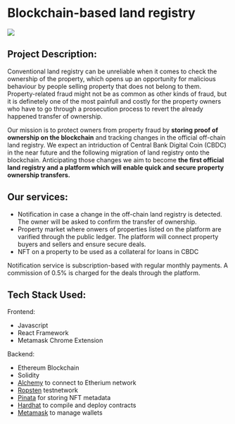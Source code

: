 # Blockchain-based land registry

<img src="https://img.shields.io/badge/Ethereum-20232A?style=for-the-badge&logo=ethereum&logoColor=white">

## Project Description:

Conventional land registry can be unreliable when it comes to check the ownership of the property, which opens up an opportunity for malicious behaviour by people selling property that does not belong to them. Property-related fraud might not be as common as other kinds of fraud, but it is definetely one of the most painfull and costly for the property owners who have to go through a prosecution process to revert the already happened transfer of ownership.  

Our mission is to protect owners from property fraud by **storing proof of ownership on the blockchain** and tracking changes in the official off-chain land registry. We expect an intriduction of Central Bank Digital Coin (CBDC) in the near future and the following migration of land registry onto the blockchain. Anticipating those changes we aim to become **the first official land registry and a platform which will enable quick and secure property ownership transfers.**


## Our services:
* Notification in case a change in the off-chain land registry is detected. The owner will be asked to confirm the transfer of ownership. 
* Property market where onwers of properties listed on the platform are varified through the public ledger. The platform will connect property buyers and sellers and ensure secure deals.
* NFT on a property to be used as a collateral for loans in CBDC

Notification service is subscription-based with regular monthly payments. A commission of 0.5% is charged for the deals through the platform.
## Tech Stack Used:

Frontend:
* Javascript
* React Framework
* Metamask Chrome Extension

Backend:
* Ethereum Blockchain
* Solidity
* [Alchemy](https://www.alchemy.com/?referral=affiliate%3A3bda2c8a-2393-4923-a7d9-f98c7c2f4520) to connect to Etherium network
* [Ropsten](https://faucet.ropsten.be/) testnetwork
* [Pinata](https://app.pinata.cloud/) for storing NFT metadata
* [Hardhat](https://hardhat.org) to compile and deploy contracts
* [Metamask](https://metamask.io/index.html) to manage wallets
